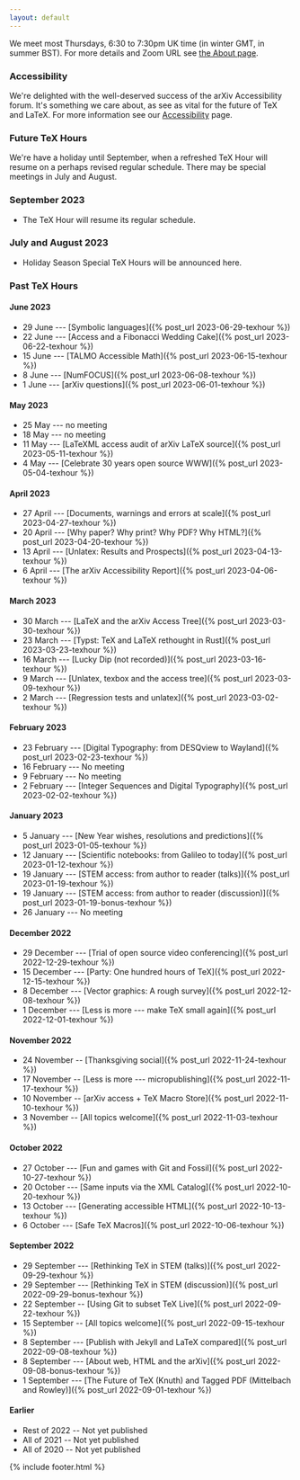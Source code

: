 ```yaml
---
layout: default
---
```


We meet most Thursdays, 6:30 to 7:30pm UK time (in winter GMT, in
summer BST). For more details and Zoom URL see [the About
page](about).

### Accessibility

We're delighted with the well-deserved success of the arXiv
Accessibility forum. It's something we care about, as see as vital for
the future of TeX and LaTeX. For more information see our
[Accessibility](access) page.

### Future TeX Hours

We're have a holiday until September, when a refreshed TeX Hour will
resume on a perhaps revised regular schedule. There may be special
meetings in July and August.

### September 2023

- The TeX Hour will resume its regular schedule.

### July and August 2023

- Holiday Season Special TeX Hours will be announced here.

### Past TeX Hours

#### June 2023

- 29 June --- [Symbolic languages]({% post_url 2023-06-29-texhour %})
- 22 June --- [Access and a Fibonacci Wedding Cake]({% post_url 2023-06-22-texhour %})
- 15 June --- [TALMO Accessible Math]({% post_url 2023-06-15-texhour %})
- 8 June --- [NumFOCUS]({% post_url 2023-06-08-texhour %})
- 1 June --- [arXiv questions]({% post_url 2023-06-01-texhour %})


#### May 2023
- 25 May --- no meeting
- 18 May --- no meeting
- 11 May --- [LaTeXML access audit of arXiv LaTeX source]({% post_url 2023-05-11-texhour %})
-  4 May --- [Celebrate 30 years open source WWW]({% post_url 2023-05-04-texhour %})


#### April 2023

-  27 April --- [Documents, warnings and errors at scale]({% post_url 2023-04-27-texhour %})
-  20 April --- [Why paper? Why print? Why PDF? Why HTML?]({% post_url 2023-04-20-texhour %})
-  13 April --- [Unlatex: Results and Prospects]({% post_url 2023-04-13-texhour %})
-  6 April --- [The arXiv Accessibility Report]({% post_url 2023-04-06-texhour %})


#### March 2023

- 30 March --- [LaTeX and the arXiv Access Tree]({% post_url 2023-03-30-texhour %})
- 23 March --- [Typst: TeX and LaTeX rethought in Rust]({% post_url 2023-03-23-texhour %})
- 16 March --- [Lucky Dip (not recorded)]({% post_url 2023-03-16-texhour %})
- 9 March --- [Unlatex, texbox and the access tree]({% post_url 2023-03-09-texhour %})
- 2 March --- [Regression tests and unlatex]({% post_url 2023-03-02-texhour %})


#### February 2023

- 23 February --- [Digital Typography: from DESQview to Wayland]({% post_url 2023-02-23-texhour %})
- 16 February --- No meeting
- 9 February --- No meeting
- 2 February --- [Integer Sequences and Digital Typography]({% post_url 2023-02-02-texhour %})


#### January 2023

- 5 January --- [New Year wishes, resolutions and predictions]({% post_url 2023-01-05-texhour %})
- 12 January --- [Scientific notebooks: from Galileo to today]({% post_url 2023-01-12-texhour %})
- 19 January --- [STEM access: from author to reader (talks)]({% post_url 2023-01-19-texhour %})
- 19 January --- [STEM access: from author to reader (discussion)]({% post_url 2023-01-19-bonus-texhour %})
- 26 January --- No meeting

#### December 2022

- 29 December --- [Trial of open source video conferencing]({% post_url 2022-12-29-texhour %})
- 15 December --- [Party: One hundred hours of TeX]({% post_url 2022-12-15-texhour %})
- 8 December --- [Vector graphics: A rough survey]({% post_url 2022-12-08-texhour %})
- 1 December --- [Less is more --- make TeX small again]({% post_url 2022-12-01-texhour %})


#### November 2022

- 24 November -- [Thanksgiving social]({% post_url 2022-11-24-texhour %})
- 17 November -- [Less is more --- micropublishing]({% post_url 2022-11-17-texhour %})
- 10 November -- [arXiv access + TeX Macro Store]({% post_url 2022-11-10-texhour %})
- 3 November -- [All topics welcome]({% post_url 2022-11-03-texhour %})

#### October 2022
- 27 October --- [Fun and games with Git and Fossil]({% post_url 2022-10-27-texhour %})
- 20 October --- [Same inputs via the XML Catalog]({% post_url 2022-10-20-texhour %})
- 13 October --- [Generating accessible HTML]({% post_url 2022-10-13-texhour %})
- 6 October --- [Safe TeX Macros]({% post_url 2022-10-06-texhour %})

#### September 2022
- 29 September --- [Rethinking TeX in STEM (talks)]({% post_url 2022-09-29-texhour %})
- 29 September --- [Rethinking TeX in STEM (discussion)]({% post_url 2022-09-29-bonus-texhour %})
- 22 September -- [Using Git to subset TeX Live]({% post_url 2022-09-22-texhour %})
- 15 September -- [All topics welcome]({% post_url 2022-09-15-texhour %})
- 8 September --- [Publish with Jekyll and LaTeX compared]({% post_url 2022-09-08-texhour %})
- 8 September --- [About web, HTML and the arXiv]({% post_url 2022-09-08-bonus-texhour %})
- 1 September --- [The Future of TeX (Knuth) and Tagged PDF (Mittelbach and Rowley)]({% post_url 2022-09-01-texhour %})

#### Earlier
- Rest of 2022 -- Not yet published
- All of 2021 -- Not yet published
- All of 2020 -- Not yet published

{% include footer.html %}